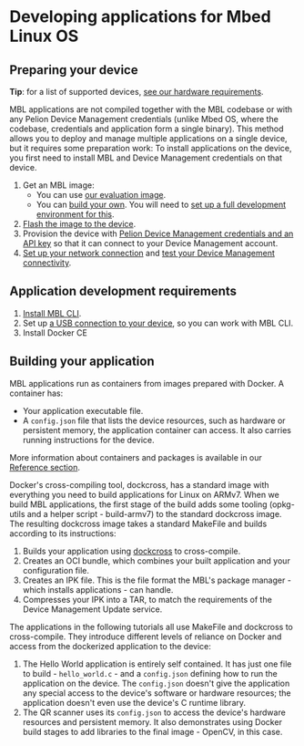 # Developing applications for Mbed Linux OS



## Preparing your device

<span class="tips">**Tip**: for a list of supported devices, [see our hardware requirements]().</span>

MBL applications are not compiled together with the MBL codebase or with any Pelion Device Management credentials (unlike Mbed OS, where the codebase, credentials and application form a single binary). This method allows you to deploy and manage multiple applications on a single device, but it requires some preparation work: To install applications on the device, you first need to install MBL and Device Management credentials on that device.

1. Get an MBL image:
    * You can use [our evaluation image]().
    * You can [build your own](). You will need to [set up a full development environment for this]().
1. [Flash the image to the device]().
1. Provision the device with [Pelion Device Management credentials and an API key]() so that it can connect to your Device Management account.
1. [Set up your network connection]() and [test your Device Management connectivity]().

## Application development requirements

1. [Install MBL CLI]().
1. Set up [a USB connection to your device](), so you can work with MBL CLI.
1. Install Docker CE<!--or any docker? is CE only important if you're building the image itself?-->

## Building your application

MBL applications run as containers from images prepared with Docker. A container has:

* Your application executable file.
* A `config.json` file that lists the device resources, such as hardware or persistent memory, the application container can access. It also carries running instructions for the device. <!--does it also tell the device how to run the application? the "process" bit?-->

<span class="tips">More information about containers and packages is available in our [Reference section]().</span>

Docker's cross-compiling tool, dockcross, has a standard image with everything you need to build applications for Linux on ARMv7. When we build MBL applications, the first stage of the build adds some tooling (opkg-utils and a helper script - build-armv7) to the standard dockcross image. The resulting dockcross image takes a standard MakeFile and builds according to its instructions:

1. Builds your application using [dockcross](https://github.com/dockcross/dockcross) to cross-compile.<!--do they have to use dockcross, or do we just happen to always use it?-->
1. Creates an OCI bundle, which combines your built application and your configuration file.<!--that's still with dockcross, right? That's why they have to use it?-->
1. Creates an IPK file. This is the file format the MBL's package manager - which installs applications - can handle.<!--we use opkg-utils for that, and I think those scripts are *in* the image... are they?-->
1. Compresses your IPK into a TAR, to match the requirements of the Device Management Update service.

The applications in the following tutorials all use MakeFile and dockcross to cross-compile. They introduce different levels of reliance on Docker and access from the dockerized application to the device:

1. The Hello World application is entirely self contained. It has just one file to build - `hello_world.c` - and a `config.json` defining how to run the application on the device. The `config.json` doesn't give the application any special access to the device's software or hardware resources; the application doesn't even use the device's C runtime library.
1. The QR scanner uses its `config.json` to access the device's hardware resources and persistent memory. It also demonstrates using Docker build stages to add libraries to the final image - OpenCV, in this case.
